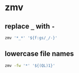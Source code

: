 # zmv

## replace `_` with `-`

```zsh
zmv '*_*' '${f:gs/_/-}'
```

## lowercase file names

```zsh
zmv -fw '*' '${(QL)1}'
```
